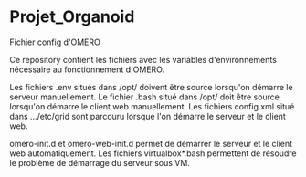 # Projet_Organoid
Fichier config d'OMERO

Ce repository contient les fichiers avec les variables d'environnements nécessaire au fonctionnement d'OMERO.

Les fichiers .env situés dans /opt/ doivent être source lorsqu'on démarre le serveur manuellement.
Le fichier .bash situé dans /opt/ doit être source lorsqu'on démarre le client web manuellement. 
Les fichiers config.xml situé dans .../etc/grid sont parcouru lorsque l'on démarre le serveur et le client web. 

omero-init.d et omero-web-init.d permet de démarrer le serveur et le client web automatiquement.
Les fichiers virtualbox*.bash permettent de résoudre le problème de démarrage du serveur sous VM.
